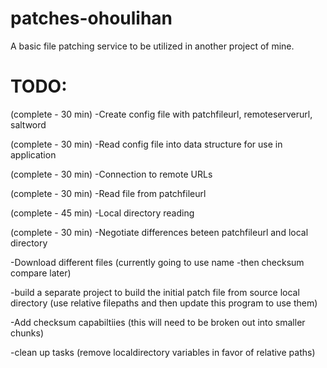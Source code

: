# patches-ohoulihan
A basic file patching service to be utilized in another project of mine.


# TODO:
(complete - 30 min) -Create config file with patchfileurl, remoteserverurl, saltword

(complete - 30 min) -Read config file into data structure for use in application

(complete - 30 min) -Connection to remote URLs

(complete - 30 min) -Read file from patchfileurl

(complete - 45 min) -Local directory reading

(complete - 30 min) -Negotiate differences beteen patchfileurl and local directory 

-Download different files  (currently going to use name -then checksum compare later) 

-build a separate project to build the initial patch file from source local directory  (use relative filepaths and then update this program to use them)

-Add checksum capabiltiies (this will need to be broken out into smaller chunks)

-clean up tasks (remove localdirectory variables in favor of relative paths)
